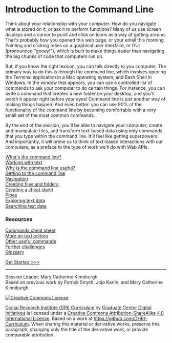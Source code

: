 # Introduction to the Command Line

Think about your relationship with your computer. How do you navigate what is stored on it, or ask it to perform functions? Many of us use screen displays and a cursor to point and click on icons as a way of getting around. That's probably how you opened this web page, or your email this morning. Pointing and clicking relies on a graphical user interface, or GUI (pronounced "gooey!"), which is built to make things easier than navigating the big chunks of code that computers run on.

But, if you know the right lexicon, you can talk directly to you computer. The primary way to do this is through the command line, which involves opening the Terminal application in a Mac operating system, and Bash Shell in Windows. In the window that appears, you can use a controlled list of commands to ask your computer to do certain things. For instance, you can write a command that creates a new folder on your desktop, and you'll watch it appear right before your eyes! Command line is just another way of making things happen. And even better: you can use 90% of the functionality of the command line by becoming comfortable with a very small set of the most common commands.

By the end of the session, you'll be able to navigate your computer, create and manipulate files, and transform text-based data using only commands that you type within the command line. It'll feel like getting superpowers. And importantly, it will prime us to think of text-based interactions with our computers, as a preface to the type of work we'll do with Web APIs.

[What's the command line?](sections/what-is-the-command-line.md)   
[Working with text](sections/text-editors.md)  
[Why is the command line useful?](sections/why-is-the-command-line-useful.md)  
[Getting to the command line](sections/getting-to-the-command-line.md)  
[Navigation](sections/navigation.md)  
[Creating files and folders](sections/creating-files-and-folders.md)  
[Creating a cheat sheet](sections/creating_a_cheat_sheet.md)  
[Pipes](sections/pipes.md)  
[Exploring text data](sections/data.md)  
[Searching text data](sections/grep.md)  



### Resources

[Commands cheat sheet](sections/commands.md)  
[More on text editors](sections/text-editors.md)  
[Other useful commands](sections/other-commands.md)  
[Further challenges](sections/challenges.md)  
[Glossary](sections/glossary.md)  

[Get Started >>>]((command-line/sections/what-is-the-command-line.md))

-----

Session Leader: Mary Catherine Kinniburgh  
Based on previous work by Patrick Smyth, Jojo Karlin, and Mary Catherine Kinniburgh

[![Creative Commons License](https://i.creativecommons.org/l/by-sa/4.0/88x31.png)](http://creativecommons.org/licenses/by-sa/4.0/)

[Digital Research Institute (DRI) Curriculum](http://purl.org/dc/terms/) by [Graduate Center Digital Initiatives](https://gcdi.commons.gc.cuny.edu/) is licensed under a [Creative Commons Attribution-ShareAlike 4.0 International License](http://creativecommons.org/licenses/by-sa/4.0/). Based on a work at <https://github.com/DHRI-Curriculum>. When sharing this material or derivative works, preserve this paragraph, changing only the title of the derivative work, or provide comparable attribution.
